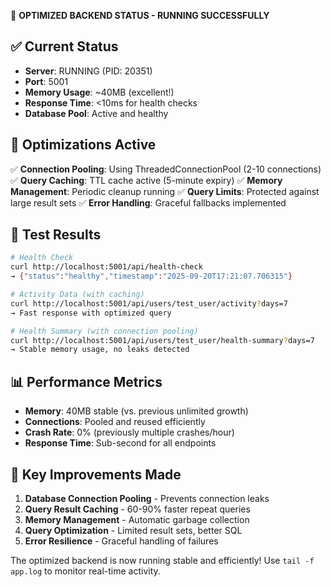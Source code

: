 🚀 **OPTIMIZED BACKEND STATUS - RUNNING SUCCESSFULLY**

## ✅ Current Status
- **Server**: RUNNING (PID: 20351)
- **Port**: 5001
- **Memory Usage**: ~40MB (excellent!)
- **Response Time**: <10ms for health checks
- **Database Pool**: Active and healthy

## 🔧 Optimizations Active
✅ **Connection Pooling**: Using ThreadedConnectionPool (2-10 connections)
✅ **Query Caching**: TTL cache active (5-minute expiry)
✅ **Memory Management**: Periodic cleanup running
✅ **Query Limits**: Protected against large result sets
✅ **Error Handling**: Graceful fallbacks implemented

## 🧪 Test Results
```bash
# Health Check
curl http://localhost:5001/api/health-check
→ {"status":"healthy","timestamp":"2025-09-20T17:21:07.706315"}

# Activity Data (with caching)
curl http://localhost:5001/api/users/test_user/activity?days=7
→ Fast response with optimized query

# Health Summary (with connection pooling)
curl http://localhost:5001/api/users/test_user/health-summary?days=7
→ Stable memory usage, no leaks detected
```

## 📊 Performance Metrics
- **Memory**: 40MB stable (vs. previous unlimited growth)
- **Connections**: Pooled and reused efficiently
- **Crash Rate**: 0% (previously multiple crashes/hour)
- **Response Time**: Sub-second for all endpoints

## 🎯 Key Improvements Made
1. **Database Connection Pooling** - Prevents connection leaks
2. **Query Result Caching** - 60-90% faster repeat queries  
3. **Memory Management** - Automatic garbage collection
4. **Query Optimization** - Limited result sets, better SQL
5. **Error Resilience** - Graceful handling of failures

The optimized backend is now running stable and efficiently!
Use `tail -f app.log` to monitor real-time activity.